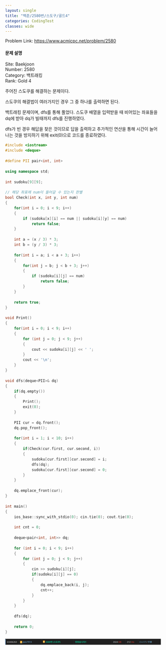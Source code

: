```yaml
---
layout: single
title: "백준/2580번/스도구/골드4"
categories: CodingTest
classes: wide
---
```


Problem Link: <https://www.acmicpc.net/problem/2580>

#### 문제 설명

Site: Baekjoon   
Number: 2580   
Category: 백트래킹   
Rank: Gold 4

주어진 스도쿠를 해결하는 문제이다.

스도쿠의 해결법이 여러가지인 경우 그 중 하나를 출력하면 된다.

백트래킹 문제이며, dfs를 통해 풀었다. 스도쿠 배열을 입력받을 때 비어있는 좌표들을 dq에 받아 dq가 빌때까지 dfs를 진행하였다.

dfs가 빈 경우 해답을 찾은 것이므로 답을 출력하고 추가적인 연산을 통해 시간이 늘어나는 것을 방지하기 위해 exit(0)으로 코드를 종료하였다.

```cpp
#include <iostream>
#include <deque>

#define PII pair<int, int>

using namespace std;

int sudoku[9][9];

// 해당 좌표에 num이 들어갈 수 있는지 판별
bool Check(int x, int y, int num)
{
	for(int i = 0; i < 9; i++)
	{
		if (sudoku[x][i] == num || sudoku[i][y] == num)
			return false;
	}

	int a = (x / 3) * 3;
	int b = (y / 3) * 3;

	for(int i = a; i < a + 3; i++)
	{
		for(int j = b; j < b + 3; j++)
		{
			if (sudoku[i][j] == num)
				return false;
		}
	}

	return true;
}

void Print()
{
	for(int i = 0; i < 9; i++)
	{
		for (int j = 0; j < 9; j++)
		{
			cout << sudoku[i][j] << ' ';
		}
		cout << '\n';
	}
}

void dfs(deque<PII>& dq)
{
	if(dq.empty())
	{
		Print();
		exit(0);
	}

	PII cur = dq.front();
	dq.pop_front();

	for(int i = 1; i < 10; i++)
	{
		if(Check(cur.first, cur.second, i))
		{
			sudoku[cur.first][cur.second] = i;
			dfs(dq);
			sudoku[cur.first][cur.second] = 0;
		}
	}

	dq.emplace_front(cur);
}

int main()
{
	ios_base::sync_with_stdio(0); cin.tie(0); cout.tie(0);

	int cnt = 0;

	deque<pair<int, int>> dq;

	for (int i = 0; i < 9; i++)
	{
		for (int j = 0; j < 9; j++)
		{
			cin >> sudoku[i][j];
			if(sudoku[i][j] == 0)
			{
				dq.emplace_back(i, j);
				cnt++;
			}
		}
	}

	dfs(dq);

	return 0;
}
```

![백준2580](/assets/images/CodingTest/백준2580번.PNG)
